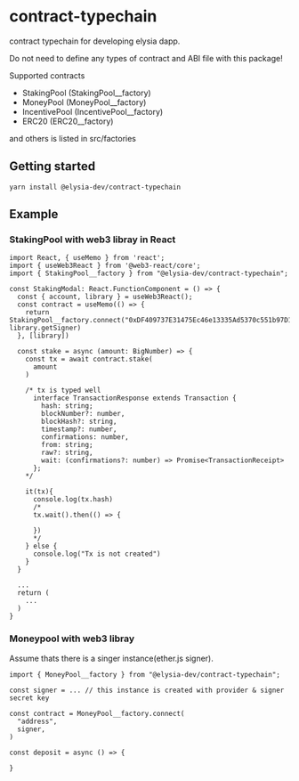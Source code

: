 # contract-typechain

contract typechain for developing elysia dapp.

Do not need to define any types of contract and ABI file with this package!

Supported contracts

- StakingPool (StakingPool\_\_factory)
- MoneyPool (MoneyPool\_\_factory)
- IncentivePool (IncentivePool\_\_factory)
- ERC20 (ERC20\_\_factory)

and others is listed in src/factories

## Getting started

```
yarn install @elysia-dev/contract-typechain
```

## Example

### StakingPool with web3 libray in React

```
import React, { useMemo } from 'react';
import { useWeb3React } from '@web3-react/core';
import { StakingPool__factory } from "@elysia-dev/contract-typechain";

const StakingModal: React.FunctionComponent = () => {
  const { account, library } = useWeb3React();
  const contract = useMemo(() => {
    return StakingPool__factory.connect("0xDF409737E31475Ec46e13335Ad5370c551b97D12", library.getSigner)
  }, [library])

  const stake = async (amount: BigNumber) => {
    const tx = await contract.stake(
      amount
    )

    /* tx is typed well
      interface TransactionResponse extends Transaction {
        hash: string;
        blockNumber?: number,
        blockHash?: string,
        timestamp?: number,
        confirmations: number,
        from: string;
        raw?: string,
        wait: (confirmations?: number) => Promise<TransactionReceipt>
      };
    */

    it(tx){
      console.log(tx.hash)
      /*
      tx.wait().then(() => {

      })
      */
    } else {
      console.log("Tx is not created")
    }
  }

  ...
  return (
    ...
  )
}
```

### Moneypool with web3 libray

Assume thats there is a singer instance(ether.js signer).

```
import { MoneyPool__factory } from "@elysia-dev/contract-typechain";

const signer = ... // this instance is created with provider & signer secret key

const contract = MoneyPool__factory.connect(
  "address",
  signer,
)

const deposit = async () => {

}

```
